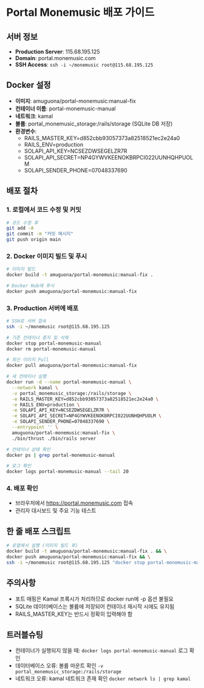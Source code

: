 # Portal Monemusic 배포 가이드

## 서버 정보
- **Production Server**: 115.68.195.125
- **Domain**: portal.monemusic.com
- **SSH Access**: `ssh -i ~/monemusic root@115.68.195.125`

## Docker 설정
- **이미지**: amuguona/portal-monemusic:manual-fix
- **컨테이너 이름**: portal-monemusic-manual
- **네트워크**: kamal
- **볼륨**: portal_monemusic_storage:/rails/storage (SQLite DB 저장)
- **환경변수**:
  - RAILS_MASTER_KEY=d852cbb93057373a82518521ec2e24a0
  - RAILS_ENV=production
  - SOLAPI_API_KEY=NCSEZDWSEGELZR7R
  - SOLAPI_API_SECRET=NP4GYWVKEENOKBRPCI022UUNHQHPUOLM
  - SOLAPI_SENDER_PHONE=07048337690

## 배포 절차

### 1. 로컬에서 코드 수정 및 커밋
```bash
# 코드 수정 후
git add -A
git commit -m "커밋 메시지"
git push origin main
```

### 2. Docker 이미지 빌드 및 푸시
```bash
# 이미지 빌드
docker build -t amuguona/portal-monemusic:manual-fix .

# Docker Hub에 푸시
docker push amuguona/portal-monemusic:manual-fix
```

### 3. Production 서버에 배포
```bash
# SSH로 서버 접속
ssh -i ~/monemusic root@115.68.195.125

# 기존 컨테이너 중지 및 삭제
docker stop portal-monemusic-manual
docker rm portal-monemusic-manual

# 최신 이미지 Pull
docker pull amuguona/portal-monemusic:manual-fix

# 새 컨테이너 실행
docker run -d --name portal-monemusic-manual \
  --network kamal \
  -v portal_monemusic_storage:/rails/storage \
  -e RAILS_MASTER_KEY=d852cbb93057373a82518521ec2e24a0 \
  -e RAILS_ENV=production \
  -e SOLAPI_API_KEY=NCSEZDWSEGELZR7R \
  -e SOLAPI_API_SECRET=NP4GYWVKEENOKBRPCI022UUNHQHPUOLM \
  -e SOLAPI_SENDER_PHONE=07048337690 \
  --entrypoint '' \
  amuguona/portal-monemusic:manual-fix \
  ./bin/thrust ./bin/rails server

# 컨테이너 상태 확인
docker ps | grep portal-monemusic-manual

# 로그 확인
docker logs portal-monemusic-manual --tail 20
```

### 4. 배포 확인
- 브라우저에서 https://portal.monemusic.com 접속
- 관리자 대시보드 및 주요 기능 테스트

## 한 줄 배포 스크립트
```bash
# 로컬에서 실행 (이미지 빌드 후)
docker build -t amuguona/portal-monemusic:manual-fix . && \
docker push amuguona/portal-monemusic:manual-fix && \
ssh -i ~/monemusic root@115.68.195.125 "docker stop portal-monemusic-manual; docker rm portal-monemusic-manual; docker pull amuguona/portal-monemusic:manual-fix; docker run -d --name portal-monemusic-manual --network kamal -v portal_monemusic_storage:/rails/storage -e RAILS_MASTER_KEY=d852cbb93057373a82518521ec2e24a0 -e RAILS_ENV=production -e SOLAPI_API_KEY=NCSEZDWSEGELZR7R -e SOLAPI_API_SECRET=NP4GYWVKEENOKBRPCI022UUNHQHPUOLM -e SOLAPI_SENDER_PHONE=07048337690 --entrypoint '' amuguona/portal-monemusic:manual-fix ./bin/thrust ./bin/rails server"
```

## 주의사항
- 포트 매핑은 Kamal 프록시가 처리하므로 docker run에 -p 옵션 불필요
- SQLite 데이터베이스는 볼륨에 저장되어 컨테이너 재시작 시에도 유지됨
- RAILS_MASTER_KEY는 반드시 정확히 입력해야 함

## 트러블슈팅
- 컨테이너가 실행되지 않을 때: `docker logs portal-monemusic-manual` 로그 확인
- 데이터베이스 오류: 볼륨 마운트 확인 `-v portal_monemusic_storage:/rails/storage`
- 네트워크 오류: kamal 네트워크 존재 확인 `docker network ls | grep kamal`